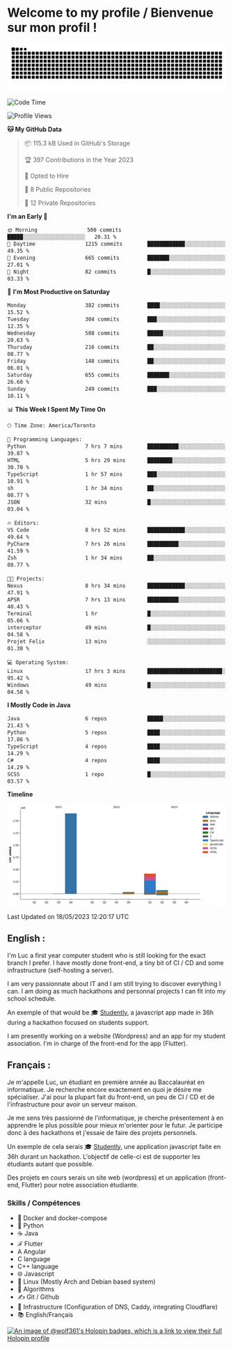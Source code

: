 # Welcome to my profile / Bienvenue sur mon profil !

![snake gif](https://github.com/wolf-361/wolf-361/blob/output/github-contribution-grid-snake.svg)

<!--START_SECTION:waka-->
![Code Time](http://img.shields.io/badge/Code%20Time-95%20hrs%2029%20mins-blue)

![Profile Views](http://img.shields.io/badge/Profile%20Views-0-blue)

**🐱 My GitHub Data** 

> 📦 115.3 kB Used in GitHub's Storage 
 > 
> 🏆 397 Contributions in the Year 2023
 > 
> 💼 Opted to Hire
 > 
> 📜 8 Public Repositories 
 > 
> 🔑 12 Private Repositories 
 > 
**I'm an Early 🐤** 

```text
🌞 Morning                500 commits         █████░░░░░░░░░░░░░░░░░░░░   20.31 % 
🌆 Daytime                1215 commits        ████████████░░░░░░░░░░░░░   49.35 % 
🌃 Evening                665 commits         ███████░░░░░░░░░░░░░░░░░░   27.01 % 
🌙 Night                  82 commits          █░░░░░░░░░░░░░░░░░░░░░░░░   03.33 % 
```
📅 **I'm Most Productive on Saturday** 

```text
Monday                   382 commits         ████░░░░░░░░░░░░░░░░░░░░░   15.52 % 
Tuesday                  304 commits         ███░░░░░░░░░░░░░░░░░░░░░░   12.35 % 
Wednesday                508 commits         █████░░░░░░░░░░░░░░░░░░░░   20.63 % 
Thursday                 216 commits         ██░░░░░░░░░░░░░░░░░░░░░░░   08.77 % 
Friday                   148 commits         ██░░░░░░░░░░░░░░░░░░░░░░░   06.01 % 
Saturday                 655 commits         ███████░░░░░░░░░░░░░░░░░░   26.60 % 
Sunday                   249 commits         ███░░░░░░░░░░░░░░░░░░░░░░   10.11 % 
```


📊 **This Week I Spent My Time On** 

```text
🕑︎ Time Zone: America/Toronto

💬 Programming Languages: 
Python                   7 hrs 7 mins        ██████████░░░░░░░░░░░░░░░   39.87 % 
HTML                     5 hrs 29 mins       ████████░░░░░░░░░░░░░░░░░   30.70 % 
TypeScript               1 hr 57 mins        ███░░░░░░░░░░░░░░░░░░░░░░   10.91 % 
sh                       1 hr 34 mins        ██░░░░░░░░░░░░░░░░░░░░░░░   08.77 % 
JSON                     32 mins             █░░░░░░░░░░░░░░░░░░░░░░░░   03.04 % 

🔥 Editors: 
VS Code                  8 hrs 52 mins       ████████████░░░░░░░░░░░░░   49.64 % 
PyCharm                  7 hrs 26 mins       ██████████░░░░░░░░░░░░░░░   41.59 % 
Zsh                      1 hr 34 mins        ██░░░░░░░░░░░░░░░░░░░░░░░   08.77 % 

🐱‍💻 Projects: 
Nexus                    8 hrs 34 mins       ████████████░░░░░░░░░░░░░   47.91 % 
APSR                     7 hrs 13 mins       ██████████░░░░░░░░░░░░░░░   40.43 % 
Terminal                 1 hr                █░░░░░░░░░░░░░░░░░░░░░░░░   05.66 % 
interceptor              49 mins             █░░░░░░░░░░░░░░░░░░░░░░░░   04.58 % 
Projet Felix             13 mins             ░░░░░░░░░░░░░░░░░░░░░░░░░   01.30 % 

💻 Operating System: 
Linux                    17 hrs 3 mins       ████████████████████████░   95.42 % 
Windows                  49 mins             █░░░░░░░░░░░░░░░░░░░░░░░░   04.58 % 
```

**I Mostly Code in Java** 

```text
Java                     6 repos             █████░░░░░░░░░░░░░░░░░░░░   21.43 % 
Python                   5 repos             ████░░░░░░░░░░░░░░░░░░░░░   17.86 % 
TypeScript               4 repos             ████░░░░░░░░░░░░░░░░░░░░░   14.29 % 
C#                       4 repos             ████░░░░░░░░░░░░░░░░░░░░░   14.29 % 
SCSS                     1 repo              █░░░░░░░░░░░░░░░░░░░░░░░░   03.57 % 
```



**Timeline**

![Lines of Code chart](https://raw.githubusercontent.com/wolf-361/wolf-361/main/assets/bar_graph.png)


 Last Updated on 18/05/2023 12:20:17 UTC
<!--END_SECTION:waka-->

## English : 

I'm Luc a first year computer student who is still looking for the exact branch I prefer. I have mostly done front-end, a tiny bit of CI / CD and some infrastructure (self-hosting a server).

I am very passionnate about IT and I am still trying to discover everything I can. I am doing as much hackathons and personnal projects I can fit into my school schedule.

An exemple of that would be 🎓 [Studently](https://github.com/wolf-361/Studently-CodeJam12), a javascript app made in 36h during a hackathon focused on students support.

I am presently working on a website (Wordpress) and an app for my student association. I'm in charge of the front-end for the app (Flutter).

## Français :

Je m'appelle Luc, un étudiant en première année au Baccalauréat en informatique. Je recherche encore exactement en quoi je désire me spécialiser. J'ai pour la plupart fait du front-end, un peu de CI / CD et de l'infrastructure pour avoir un serveur maison.

Je me sens très passionné de l'informatique, je cherche présentement à en apprendre le plus possible pour mieux m'orienter pour le futur. Je participe donc à des hackathons et j'essaie de faire des projets personnels.

Un exemple de cela serais 🎓 [Studently](https://github.com/wolf-361/Studently-CodeJam12), une application javascript faite en 36h durant un hackathon. L'objectif de celle-ci est de supporter les étudiants autant que possible.

Des projets en cours serais un site web (wordpress) et un application (front-end, Flutter) pour notre association étudiante.

###  Skills / Compétences

* 🐋 Docker and docker-compose
* 🐍 Python
* ☕ Java
* ℱ Flutter
* A Angular
* C language
* C++ language
* 🌐 Javascript
* 🐧 Linux (Mostly Arch and Debian based system)
* 🧩 Algorithms
* ✍️ Git / Github
* 📜 Infrastructure (Configuration of DNS, Caddy, integrating Cloudflare)
* 📚 English/Français

[![An image of @wolf361's Holopin badges, which is a link to view their full Holopin profile](https://holopin.me/wolf361)](https://holopin.io/@wolf361)


